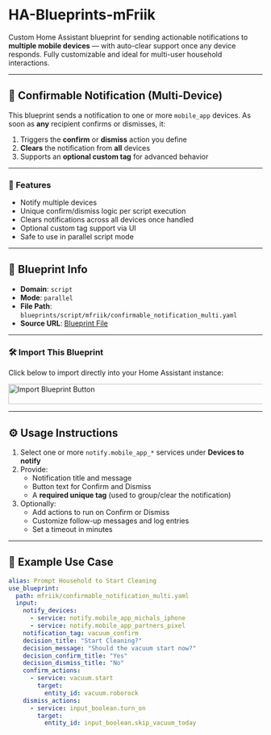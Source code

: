# HA-Blueprints-mFriik

Custom Home Assistant blueprint for sending actionable notifications to **multiple mobile devices** — with auto-clear support once any device responds. Fully customizable and ideal for multi-user household interactions.

---

## 📲 Confirmable Notification (Multi-Device)

This blueprint sends a notification to one or more `mobile_app` devices. As soon as **any** recipient confirms or dismisses, it:

1. Triggers the **confirm** or **dismiss** action you define  
2. **Clears** the notification from **all** devices  
3. Supports an **optional custom tag** for advanced behavior

---

### 🔧 Features

- Notify multiple devices  
- Unique confirm/dismiss logic per script execution  
- Clears notifications across all devices once handled  
- Optional custom tag support via UI  
- Safe to use in parallel script mode  

---

## 🧱 Blueprint Info

- **Domain**: `script`  
- **Mode**: `parallel`  
- **File Path**: `blueprints/script/mfriik/confirmable_notification_multi.yaml`  
- **Source URL**: [Blueprint File](https://github.com/mfriik/HA-Blueprints-mFriik/blob/main/blueprints/script/mfriik/confirmable_notification_multi.yaml)

---

### 🛠️ Import This Blueprint

Click below to import directly into your Home Assistant instance:

<a href="https://my.home-assistant.io/redirect/blueprint_import/?repository_url=https://raw.githubusercontent.com/mfriik/HA-Blueprints-mFriik/main/blueprints/script/mfriik/confirmable_notification_multi.yaml">
  <img src="https://community-assets.home-assistant.io/original/4X/1/a/1/1a129e306bc6a339cf8a2b9222553254a1909b6f.svg" alt="Import Blueprint Button" width="592" height="40" style="max-width: 100%;">
</a>


---

## ⚙️ Usage Instructions

1. Select one or more `notify.mobile_app_*` services under **Devices to notify**
2. Provide:
   - Notification title and message  
   - Button text for Confirm and Dismiss  
   - A **required unique tag** (used to group/clear the notification)
3. Optionally:
   - Add actions to run on Confirm or Dismiss  
   - Customize follow-up messages and log entries  
   - Set a timeout in minutes  

---

## 🧪 Example Use Case

```yaml
alias: Prompt Household to Start Cleaning
use_blueprint:
  path: mfriik/confirmable_notification_multi.yaml
  input:
    notify_devices:
      - service: notify.mobile_app_michals_iphone
      - service: notify.mobile_app_partners_pixel
    notification_tag: vacuum_confirm
    decision_title: "Start Cleaning?"
    decision_message: "Should the vacuum start now?"
    decision_confirm_title: "Yes"
    decision_dismiss_title: "No"
    confirm_actions:
      - service: vacuum.start
        target:
          entity_id: vacuum.roborock
    dismiss_actions:
      - service: input_boolean.turn_on
        target:
          entity_id: input_boolean.skip_vacuum_today
